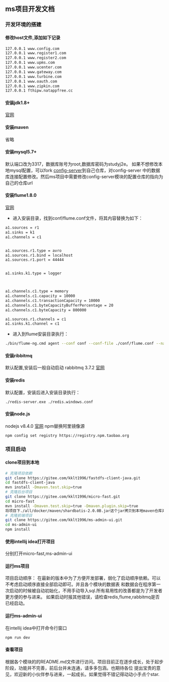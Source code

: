 ## ms项目开发文档

### 开发环境的搭建

#### 修改host文件,添加如下记录
```bash
127.0.0.1 www.config.com
127.0.0.1 www.register1.com
127.0.0.1 www.register2.com
127.0.0.1 www.upms.com
127.0.0.1 www.ucenter.com
127.0.0.1 www.gateway.com
127.0.0.1 www.turbine.com
127.0.0.1 www.oauth.com
127.0.0.1 www.zipkin.com
127.0.0.1 fthipw.natappfree.cc
```
#### 安装jdk1.8+
 [官网](http://www.oracle.com/technetwork/java/javase/downloads/java-archive-javase8-2177648.html)
#### 安装maven
 省略
#### 安装mysql5.7+
默认端口改为3317，数据库账号为root,数据库密码为studyj2e。
如果不想修改本地mysql配置，可以fork [config-server](https://gitee.com/kklt1996/config-server)到自己仓库，对config-server
中的数据库连接配置修改。然后ms项目中需要修改config-server模块的配置仓库的指向为自己的仓库url
#### 安装flume1.8.0
[官网](http://flume.apache.org)
- 进入安装目录，找到conf/flume.conf文件，将其内容替换为如下：
```bash
a1.sources = r1
a1.sinks = k1
a1.channels = c1


a1.sources.r1.type = avro
a1.sources.r1.bind = localhost
a1.sources.r1.port = 44444


a1.sinks.k1.type = logger



a1.channels.c1.type = memory
a1.channels.c1.capacity = 10000
a1.channels.c1.transactionCapacity = 10000
a1.channels.c1.byteCapacityBufferPercentage = 20
a1.channels.c1.byteCapacity = 800000

a1.sources.r1.channels = c1
a1.sinks.k1.channel = c1
```
- 进入到flume安装目录执行：
```bash
./bin/flume-ng.cmd agent --conf conf --conf-file ./conf/flume.conf --name a1
```
#### 安装ribbitmq
默认配置,安装后一般自动启动
rabbitmq 3.7.2 [官网](http://www.rabbitmq.com/)
#### 安装redis
默认配置，安装后进入安装目录执行：
```bash
./redis-server.exe ./redis.windows.conf
```
#### 安装node.js
nodejs v8.4.0 [官网](https://nodejs.org/en/)
npm替换阿里镜像源
```bash
npm config set registry https://registry.npm.taobao.org
```
### 项目启动
#### clone项目到本地
```bash
# 克隆项目依赖
git clone https://gitee.com/kklt1996/fastdfs-client-java.git
cd fastdfs-client-java
mvn install -Dmaven.test.skip=true
# 克隆后台项目
git clone https://gitee.com/kklt1996/micro-fast.git
cd micro-fast 
mvn install -Dmaven.test.skip=true -Dmaven.plugin.skip=true
将项目下./all/docker/maven/shardbatis-2.0.0B.jar这个jar拷贝到本地maven仓库对应位置
# 克隆前端项目
git clone https://gitee.com/kklt1996/ms-admin-ui.git
cd ms-admin-ui
npm install
```
#### 使用intellij idea打开项目
分别打开micro-fast,ms-admin-ui
#### 运行ms项目
项目启动顺序：
在最新的版本中为了方便开发部署，弱化了启动顺序依赖。可以不考虑启动顺序直接全部启动即可。并且各个模块的数据表
和数据会在程序第一次启动的时候被自动初始化，不用手动导入sql.所有易用性的改善都是为了开发者更方便的参与进来。
如果启动时报其他错误，请检查redis,flume,rabbitmq是否已经启动。
#### 运行ms-admin-ui
在intellij idea中打开命令行窗口
```bash
npm run dev
```
#### 查看项目
根据各个模块的的README.md文件进行访问。项目目前正在逐步成长，处于起步阶段，功能并不完善，前后台并未连通，请多多包涵。也期待各位
提出宝贵的意见，欢迎新的小伙伴参与进来，一起成长。如果觉得不错记得动动小手点个star.





